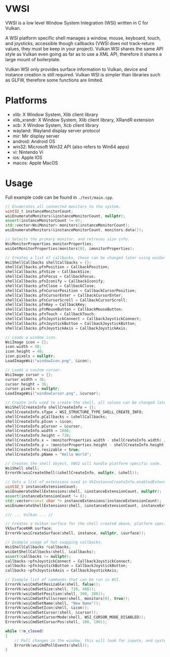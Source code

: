 # VWSI
VWSI is a low level Window System Integration (WSI) written in C for Vulkan. 

A WSI platform specific shell manages a window, mouse, keyboard, touch, and joysticks, accessible though callbacks (VWSI does not track-return values, they must be keep in your project). Vulkan WSI shares the same API style as Vulkan even going as far as to use a XML API, therefore it shares a large mount of boilerplate.

Vulkan WSI only provides surface information to Vulkan, device and instance creation is still required. Vulkan WSI is simpler than libraries such as GLFW, therefore some functions are limited.

# Platforms 
- xlib: X Window System, Xlib client library
- xlib_xrandr: X Window System, Xlib client library, XRandR extension
- xcb: X Window System, Xcb client library
- wayland: Wayland display server protocol
- mir: Mir display server
- android: Android OS
- win32: Microsoft Win32 API (also refers to Win64 apps)
- vi: Nintendo Vi
- ios: Apple IOS
- macos: Apple MacOS

# Usage
Full example code can be found in `./test/main.cpp`.
```cpp
// Enumerates all connected monitors to the system.
uint32_t instanceMonitorCount;
wsiEnumerateMonitors(&instanceMonitorCount, nullptr);
assert(instanceMonitorCount != 0);
std::vector<WsiMonitor> monitors(instanceMonitorCount);
wsiEnumerateMonitors(&instanceMonitorCount, monitors.data());

// Selects the primary monitor, and retreves size info.
WsiMonitorProperties monitorProperties;
wsiGetMonitorProperties(monitors[0], &monitorProperties);

// Creates a list of callbacks, these can be changed later using wsiGetShellCallbacks.
WsiShellCallbacks shellCallbacks = {};
shellCallbacks.pfnPosition = CallbackPosition;
shellCallbacks.pfnSize = CallbackSize;
shellCallbacks.pfnFocus = CallbackFocus;
shellCallbacks.pfnIconify = CallbackIconify;
shellCallbacks.pfnClose = CallbackClose;
shellCallbacks.pfnCursorPosition = CallbackCursorPosition;
shellCallbacks.pfnCursorEnter = CallbackCursorEnter;
shellCallbacks.pfnCursorScroll = CallbackCursorScroll;
shellCallbacks.pfnKey = CallbackKey;
shellCallbacks.pfnMouseButton = CallbackMouseButton;
shellCallbacks.pfnTouch = CallbackTouch;
shellCallbacks.pfnJoystickConnect = CallbackJoystickConnect;
shellCallbacks.pfnJoystickButton = CallbackJoystickButton;
shellCallbacks.pfnJoystickAxis = CallbackJoystickAxis;

// Loads a window icon.
WsiImage icon = {};
icon.width = 48;
icon.height = 48;
icon.pixels = nullptr;
LoadImageWsi("windowIcon.png", &icon);

// Loads a custom cursor.
WsiImage cursor = {};
cursor.width = 36;
cursor.height = 36;
cursor.pixels = nullptr;
LoadImageWsi("windowCursor.png", &cursor);

// Create info used to create the shell, all values can be changed later on.
WsiShellCreateInfo shellCreateInfo = {};
shellCreateInfo.sType = WSI_STRUCTURE_TYPE_SHELL_CREATE_INFO;
shellCreateInfo.pCallbacks = &shellCallbacks;
shellCreateInfo.pIcon = &icon;
shellCreateInfo.pCursor = &cursor;
shellCreateInfo.width = 1080;
shellCreateInfo.height = 720;
shellCreateInfo.x = (monitorProperties.width - shellCreateInfo.width) / 2;
shellCreateInfo.y = (monitorProperties.height - shellCreateInfo.height) / 2;
shellCreateInfo.resizable = true;
shellCreateInfo.pName = "Hello World";

// Creates the shell object, VWSI will handle platform specific code.
WsiShell shell;
ErrorVk(wsiCreateShell(&shellCreateInfo, nullptr, &shell));

// Gets a list of extensions used in VkInstanceCreateInfo.enabledExtensionCount and VkInstanceCreateInfo.ppEnabledExtensionNames.
uint32_t instanceExtensionCount;
wsiEnumerateShellExtensions(shell, &instanceExtensionCount, nullptr);
assert(instanceExtensionCount != 0);
std::vector<const char *> instanceExtensions(instanceExtensionCount);
wsiEnumerateShellExtensions(shell, &instanceExtensionCount, instanceExtensions.data());

/// ... Vulkan ... //  

// Creates a Vulkan surface for the shell created above, platform specific code handled in VWSI.
VkSurfaceKHR surface;
ErrorVk(wsiCreateSurface(shell, instance, nullptr, &surface));

// Example usage of hot-swapping callbacks.
WsiShellCallbacks *callbacks;
wsiGetShellCallbacks(shell, &callbacks);
assert(callbacks != nullptr);
callbacks->pfnJoystickConnect = CallbackJoystickConnect;
callbacks->pfnJoystickButton = CallbackJoystickButton;
callbacks->pfnJoystickAxis = CallbackJoystickAxis;

// Example list of commands that can be run in WSI.
ErrorVk(wsiCmdSetResizable(shell, false));
ErrorVk(wsiCmdSetSize(shell, 720, 480));
ErrorVk(wsiCmdSetPosition(shell, 300, 200));
ErrorVk(wsiCmdSetFullscreen(shell, monitors[0], true));
ErrorVk(wsiCmdSetName(shell, "New Name"));
ErrorVk(wsiCmdSetIcon(shell, &icon));
ErrorVk(wsiCmdSetCursor(shell, &cursor));
ErrorVk(wsiCmdSetCursorMode(shell, WSI_CURSOR_MODE_DISABLED));
ErrorVk(wsiCmdSetCursorPos(shell, 100, 100));

while (!m_closed)
{
    // Poll changes in the window, this will look for inputs, and system changes. Callbacks provided to WSI are called here.
    ErrorVk(wsiCmdPollEvents(shell));
}

```